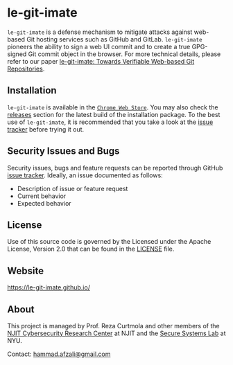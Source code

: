 # le-git-imate

`le-git-imate` is a defense mechanism to mitigate attacks against web-based Git hosting services such as GitHub and GitLab.
`le-git-imate` pioneers the ability to sign a web UI commit and to create a true GPG-signed Git commit object in the browser.
For more technical details, please refer to our paper
[le-git-imate: Towards Verifiable Web-based Git Repositories](https://le-git-imate.github.io/assets/pub/afzali_asiaccs_2018.pdf).


## Installation

`le-git-imate` is available in the [`Chrome Web Store`](https://chrome.google.com/webstore/detail/machjblobfgnkmffcknocdcpipgckggg). You may also check the [releases](https://github.com/le-git-imate/le-git-imate/releases)
section for the latest build of the installation package.
To the best use of `le-git-imate`, it is recommended that you take a look at the [issue tracker](https://github.com/le-git-imate/le-git-imate/issues) before trying it out.


## Security Issues and Bugs

Security issues, bugs and feature requests can be reported through GitHub [issue tracker](https://github.com/le-git-imate/le-git-imate/issues).
Ideally, an issue documented as follows:
* Description of issue or feature request
* Current behavior
* Expected behavior


<!--## Instructions for Contributors
Development of `le-git-imate` occurs on the "develop" branch of this repository.
Contributions can be made by submitting GitHub *Pull Requests*.-->


## License

Use of this source code is governed by the Licensed under the Apache License, Version 2.0
that can be found in the [LICENSE](https://github.com/le-git-imate/le-git-imate/blob/master/LICENSE) file.


## Website

https://le-git-imate.github.io/


## About

This project is managed by Prof. Reza Curtmola and other members of the
[NJIT Cybersecurity Research Center](https://centers.njit.edu/cybersecurity) at NJIT and the
[Secure Systems Lab](https://ssl.engineering.nyu.edu/) at NYU.

Contact: <hammad.afzali@gmail.com>
<!--Twitter: [@le-git-imate](https://twitter.com/le_git_imate)-->
